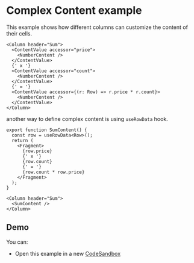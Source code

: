 # Complex Content example

This example shows how different columns can customize the content of their cells.

```tsx
<Column header="Sum">
  <ContentValue accessor="price">
    <NumberContent />
  </ContentValue>
  {' x '}
  <ContentValue accessor="count">
    <NumberContent />
  </ContentValue>
  {' = '}
  <ContentValue accessor={(r: Row) => r.price * r.count}>
    <NumberContent />
  </ContentValue>
</Column>
```

another way to define complex content is using `useRowData` hook.

```tsx
export function SumContent() {
  const row = useRowData<Row>();
  return (
    <Fragment>
      {row.price}
      {' x '}
      {row.count}
      {' = '}
      {row.count * row.price}
    </Fragment>
  );
}
```

```tsx
<Column header="Sum">
  <SumContent />
</Column>
```

## Demo

You can:

- Open this example in a new [CodeSandbox]

[codesandbox]: https://codesandbox.io/s/github/ctablex/core/tree/main/examples/3-complex-content?file=/src/ProductsTable.tsx
